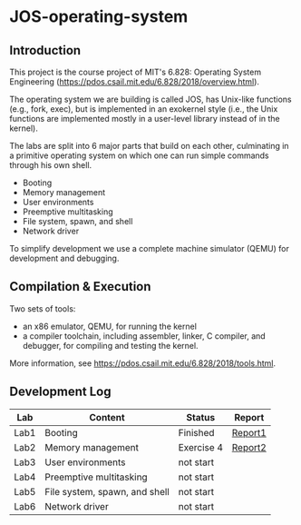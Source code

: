 # JOS-operating-system

## Introduction
This project is the course project of MIT's 6.828: Operating System Engineering (https://pdos.csail.mit.edu/6.828/2018/overview.html).

The operating system we are building is called JOS, has Unix-like functions (e.g., fork, exec), but is implemented in an exokernel style (i.e., the Unix functions are implemented mostly in a user-level library instead of in the kernel).

The labs are split into 6 major parts that build on each other, culminating in a primitive operating system on which one can run simple commands through his own shell.

* Booting
* Memory management
* User environments
* Preemptive multitasking
* File system, spawn, and shell
* Network driver

To simplify development we use a complete machine simulator (QEMU) for development and debugging.

## Compilation & Execution

Two sets of tools: 

* an x86 emulator, QEMU, for running the kernel
* a compiler toolchain, including assembler, linker, C compiler, and debugger, for compiling and testing the kernel. 

More information, see https://pdos.csail.mit.edu/6.828/2018/tools.html.

## Development Log
| Lab  | Content | Status | Report | 
| ---- | ---- | ---- | ---- |
| Lab1 | Booting | Finished |[Report1](https://github.com/smharb/JOS-operating-system/raw/master/Lab1-report.md)|
| Lab2 | Memory management | Exercise 4 |[Report2](https://github.com/smharb/JOS-operating-system/raw/master/Lab2-report.md)|
| Lab3 | User environments | not start ||
| Lab4 | Preemptive multitasking | not start | |
| Lab5 | File system, spawn, and shell | not start | |
| Lab6 | Network driver | not start | |
